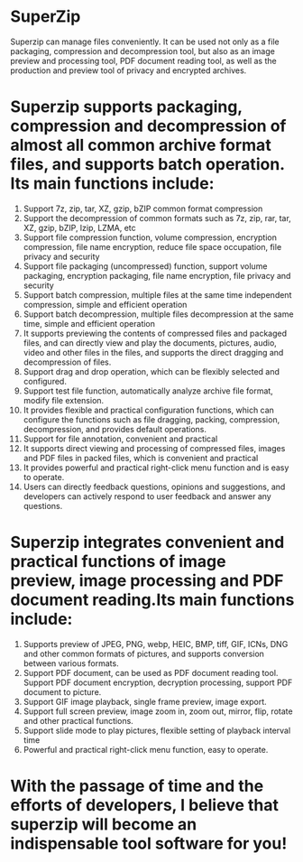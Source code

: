# SuperZip
Superzip can manage files conveniently. It can be used not only as a file packaging, compression and decompression tool, but also as an image preview and processing tool, PDF document reading tool, as well as the production and preview tool of privacy and encrypted archives.


# Superzip supports packaging, compression and decompression of almost all common archive format files, and supports batch operation. Its main functions include:
1. Support 7z, zip, tar, XZ, gzip, bZIP common format compression
2. Support the decompression of common formats such as 7z, zip, rar, tar, XZ, gzip, bZIP, lzip, LZMA, etc
3. Support file compression function, volume compression, encryption compression, file name encryption, reduce file space occupation, file privacy and security
4. Support file packaging (uncompressed) function, support volume packaging, encryption packaging, file name encryption, file privacy and security
5. Support batch compression, multiple files at the same time independent compression, simple and efficient operation
6. Support batch decompression, multiple files decompression at the same time, simple and efficient operation
7. It supports previewing the contents of compressed files and packaged files, and can directly view and play the documents, pictures, audio, video and other files in the files, and supports the direct dragging and decompression of files.
8. Support drag and drop operation, which can be flexibly selected and configured.
9. Support test file function, automatically analyze archive file format, modify file extension.
10. It provides flexible and practical configuration functions, which can configure the functions such as file dragging, packing, compression, decompression, and provides default operations.
11. Support for file annotation, convenient and practical
12. It supports direct viewing and processing of compressed files, images and PDF files in packed files, which is convenient and practical
13. It provides powerful and practical right-click menu function and is easy to operate.
14. Users can directly feedback questions, opinions and suggestions, and developers can actively respond to user feedback and answer any questions.


# Superzip integrates convenient and practical functions of image preview, image processing and PDF document reading.Its main functions include:
1. Supports preview of JPEG, PNG, webp, HEIC, BMP, tiff, GIF, ICNs, DNG and other common formats of pictures, and supports conversion between various formats.
2. Support PDF document, can be used as PDF document reading tool. Support PDF document encryption, decryption processing, support PDF document to picture.
3. Support GIF image playback, single frame preview, image export.
4. Support full screen preview, image zoom in, zoom out, mirror, flip, rotate and other practical functions.
5. Support slide mode to play pictures, flexible setting of playback interval time
6. Powerful and practical right-click menu function, easy to operate.

# With the passage of time and the efforts of developers, I believe that superzip will become an indispensable tool software for you!
